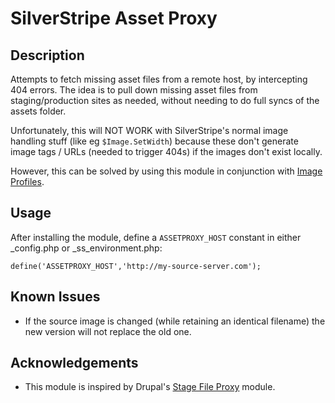 # SilverStripe Asset Proxy

## Description

Attempts to fetch missing asset files from a remote host, by intercepting 404 errors.  The idea is to pull down missing asset files from staging/production sites as needed, without needing to do full syncs of the assets folder.

Unfortunately, this will NOT WORK with SilverStripe's normal image handling stuff (like eg `$Image.SetWidth`) because these don't generate image tags / URLs (needed to trigger 404s) if the images don't exist locally.

However, this can be solved by using this module in conjunction with [Image Profiles](https://github.com/bcairns/silverstripe-imageprofiles).

## Usage

After installing the module, define a `ASSETPROXY_HOST` constant in either _config.php or _ss_environment.php:

```
define('ASSETPROXY_HOST','http://my-source-server.com');
```

## Known Issues

* If the source image is changed (while retaining an identical filename) the new version will not replace the old one.


## Acknowledgements

* This module is inspired by Drupal's [Stage File Proxy](https://www.drupal.org/project/stage_file_proxy) module.
